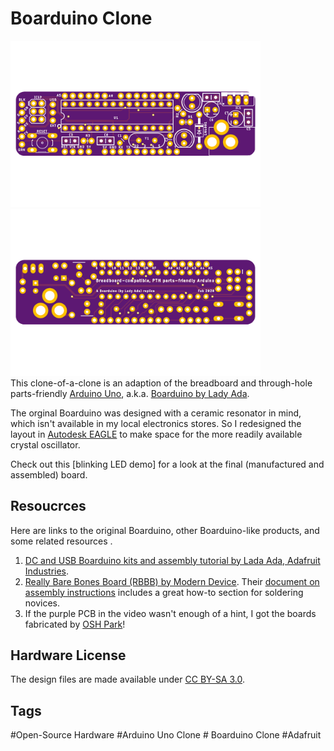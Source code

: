 # Boarduino Clone 
<a href="https://github.com/kalyaninagaraj/Boarduino-Clone/blob/main/Images/topview.png"><img src="Images/topview.png?raw=true" width="400px"></a>&nbsp;&nbsp; <a href="https://github.com/kalyaninagaraj/Boarduino-Clone/blob/main/Images/bottomview.png"><img src="Images/bottomview.png?raw=true" width="400px"></a><br />
This clone-of-a-clone is an adaption of the breadboard and through-hole parts-friendly [Arduino Uno](https://store.arduino.cc/usa/arduino-uno-rev3), a.k.a. [Boarduino by Lady Ada](https://learn.adafruit.com/boarduino-kits). 

The orginal Boarduino was designed with a ceramic resonator in mind, which isn't available in my local electronics stores. So I redesigned the layout in [Autodesk EAGLE](https://www.autodesk.com/products/eagle) to make space for the more readily available crystal oscillator. 

Check out this [blinking LED demo] for a look at the final (manufactured and assembled) board. 

## Resoucrces
Here are links to the original Boarduino, other Boarduino-like products, and some related resources . 
1. [DC and USB Boarduino kits and assembly tutorial by Lada Ada, Adafruit Industries](https://learn.adafruit.com/boarduino-kits). 
2. [Really Bare Bones Board (RBBB) by Modern Device](https://moderndevice.com/product/rbbb-kit/). Their [document on assembly instructions](https://cdn.shopify.com/s/files/1/0038/9582/files/RBBB_Instructions_06.pdf?1260749296) includes a great how-to section for soldering novices.
3. If the purple PCB in the video wasn't enough of a hint, I got the boards fabricated by [OSH Park](https://oshpark.com/)!
 
## Hardware License
The design files are made available under [CC BY-SA 3.0](https://creativecommons.org/licenses/by-sa/3.0/).

## Tags
#Open-Source Hardware #Arduino Uno Clone # Boarduino Clone #Adafruit
